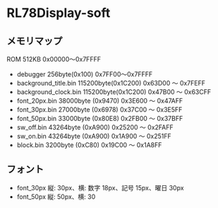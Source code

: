 # RL78Display-soft

## メモリマップ
ROM 512KB 0x00000～0x7FFFF
- debugger 256byte(0x100) 0x7FF00～0x7FFFF
- background_title.bin 115200byte(0x1C200) 0x63D00 ～ 0x7FEFF
- background_clock.bin 115200byte(0x1C200) 0x47B00 ～ 0x63CFF
- font_20px.bin 38000byte (0x9470) 0x3E600 ～ 0x47AFF
- font_30px.bin 27000byte (0x6978) 0x37C00 ～ 0x3E5FF
- font_50px.bin 33000byte (0x80E8) 0x2FB00 ～ 0x37BFF
- sw_off.bin 43264byte (0xA900) 0x25200 ～ 0x2FAFF
- sw_on.bin  43264byte (0xA900) 0x1A900 ～ 0x251FF
- block.bin 3200byte (0xC80) 0x19C00 ～ 0x1A8FF

## フォント
- font_30px
 縦: 30px、横: 数字 18px、記号 15px、曜日 30px
- font_50px
 縦: 50px、横: 30